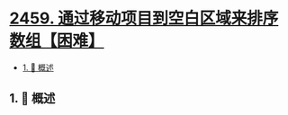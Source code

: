 # [2459. 通过移动项目到空白区域来排序数组【困难】](https://github.com/tnotesjs/TNotes.leetcode/tree/main/notes/2459.%20%E9%80%9A%E8%BF%87%E7%A7%BB%E5%8A%A8%E9%A1%B9%E7%9B%AE%E5%88%B0%E7%A9%BA%E7%99%BD%E5%8C%BA%E5%9F%9F%E6%9D%A5%E6%8E%92%E5%BA%8F%E6%95%B0%E7%BB%84%E3%80%90%E5%9B%B0%E9%9A%BE%E3%80%91)

<!-- region:toc -->

- [1. 📝 概述](#1--概述)

<!-- endregion:toc -->

## 1. 📝 概述
